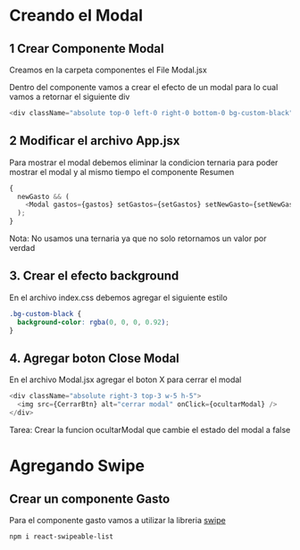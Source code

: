 # Creando el Modal

## 1 Crear Componente Modal

Creamos en la carpeta componentes el File Modal.jsx

Dentro del componente vamos a crear el efecto de un modal para lo cual vamos a retornar el siguiente div

```javascript
<div className="absolute top-0 left-0 right-0 bottom-0 bg-custom-black"></div>
```

## 2 Modificar el archivo App.jsx

Para mostrar el modal debemos eliminar la condicion ternaria para poder
mostrar el modal y al mismo tiempo el componente Resumen

```javascript
{
  newGasto && (
    <Modal gastos={gastos} setGastos={setGastos} setNewGasto={setNewGasto} />
  );
}
```

Nota: No usamos una ternaria ya que no solo retornamos un valor por verdad

## 3. Crear el efecto background

En el archivo index.css debemos agregar el siguiente estilo

```css
.bg-custom-black {
  background-color: rgba(0, 0, 0, 0.92);
}
```

## 4. Agregar boton Close Modal

En el archivo Modal.jsx agregar el boton X para cerrar el modal

```javascript
<div className="absolute right-3 top-3 w-5 h-5">
  <img src={CerrarBtn} alt="cerrar modal" onClick={ocultarModal} />
</div>
```

Tarea: Crear la funcion ocultarModal que cambie el estado del modal a false

# Agregando Swipe

## Crear un componente Gasto

Para el componente gasto vamos a utilizar la libreria [swipe](https://www.npmjs.com/package/react-swipeable-list)

```shell
npm i react-swipeable-list
```
